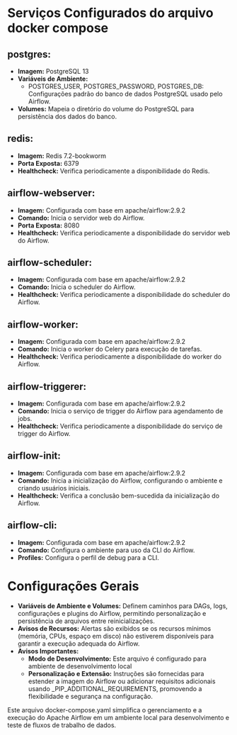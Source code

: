 # Serviços Configurados do arquivo docker compose

## postgres:

- **Imagem:** PostgreSQL 13
- **Variáveis de Ambiente:**
  - POSTGRES_USER, POSTGRES_PASSWORD, POSTGRES_DB: Configurações padrão do banco de dados PostgreSQL usado pelo Airflow.
- **Volumes:** Mapeia o diretório do volume do PostgreSQL para persistência dos dados do banco.

## redis:

- **Imagem:** Redis 7.2-bookworm
- **Porta Exposta:** 6379
- **Healthcheck:** Verifica periodicamente a disponibilidade do Redis.

## airflow-webserver:

- **Imagem:** Configurada com base em apache/airflow:2.9.2
- **Comando:** Inicia o servidor web do Airflow.
- **Porta Exposta:** 8080
- **Healthcheck:** Verifica periodicamente a disponibilidade do servidor web do Airflow.

## airflow-scheduler:

- **Imagem:** Configurada com base em apache/airflow:2.9.2
- **Comando:** Inicia o scheduler do Airflow.
- **Healthcheck:** Verifica periodicamente a disponibilidade do scheduler do Airflow.

## airflow-worker:

- **Imagem:** Configurada com base em apache/airflow:2.9.2
- **Comando:** Inicia o worker do Celery para execução de tarefas.
- **Healthcheck:** Verifica periodicamente a disponibilidade do worker do Airflow.

## airflow-triggerer:

- **Imagem:** Configurada com base em apache/airflow:2.9.2
- **Comando:** Inicia o serviço de trigger do Airflow para agendamento de jobs.
- **Healthcheck:** Verifica periodicamente a disponibilidade do serviço de trigger do Airflow.

## airflow-init:

- **Imagem:** Configurada com base em apache/airflow:2.9.2
- **Comando:** Inicia a inicialização do Airflow, configurando o ambiente e criando usuários iniciais.
- **Healthcheck:** Verifica a conclusão bem-sucedida da inicialização do Airflow.

## airflow-cli:

- **Imagem:** Configurada com base em apache/airflow:2.9.2
- **Comando:** Configura o ambiente para uso da CLI do Airflow.
- **Profiles:** Configura o perfil de debug para a CLI.

# Configurações Gerais

- **Variáveis de Ambiente e Volumes:** Definem caminhos para DAGs, logs, configurações e plugins do Airflow, permitindo personalização e persistência de arquivos entre reinicializações.
- **Avisos de Recursos:** Alertas são exibidos se os recursos mínimos (memória, CPUs, espaço em disco) não estiverem disponíveis para garantir a execução adequada do Airflow.
- **Avisos Importantes:**
  - **Modo de Desenvolvimento:** Este arquivo é configurado para ambiente de desenvolvimento local
  - **Personalização e Extensão:** Instruções são fornecidas para estender a imagem do Airflow ou adicionar requisitos adicionais usando _PIP_ADDITIONAL_REQUIREMENTS, promovendo a flexibilidade e segurança na configuração.

Este arquivo docker-compose.yaml simplifica o gerenciamento e a execução do Apache Airflow em um ambiente local para desenvolvimento e teste de fluxos de trabalho de dados.
